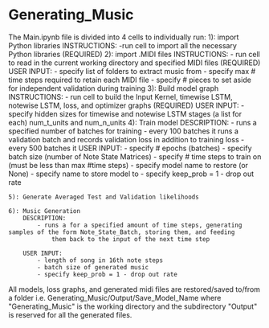 # Generating_Music

The Main.ipynb file is divided into 4 cells to individually run:
	1): import Python libraries
		INSTRUCTIONS:
			-run cell to import all the necessary Python libraries (REQUIRED)
	2): import .MIDI files
		INSTRUCTIONS:
			- run cell to read in the current working directory and specified MIDI files (REQUIRED)
		USER INPUT:
			- specify list of folders to extract music from
			- specify max # time steps required to retain each MIDI file
			- specify # pieces to set aside for independent validation during training
	3): Build model graph
		INSTRUCTIONS:
			- run cell to build the Input Kernel, timewise LSTM, notewise LSTM, loss, and optimizer graphs (REQUIRED)
		USER INPUT:
			- specify hidden sizes for timewise and notewise LSTM stages (a list for each)
			  num_t_units and num_n_units
	4): Train model
		DESCRIPTION:
			- runs a specified number of batches for training
			- every 100 batches it runs a validation batch and records validation loss in addition to training loss
			- every 500 batches it
		USER INPUT: 
			- specify # epochs (batches)
			- specify batch size (number of Note State Matrices)
			- specify # time steps to train on (must be less than max #time steps)
			- specify model name to restore (or None)
			- specify name to store model to
			- specify keep_prob = 1 - drop out rate
		
	5): Generate Averaged Test and Validation likelihoods
	
	6): Music Generation
		DESCRIPTION:
			- runs a for a specified amount of time steps, generating samples of the form Note_State_Batch, storing them, and feeding
				them back to the input of the next time step
			
		USER INPUT:
			- length of song in 16th note steps
			- batch size of generated music
			- specify keep_prob = 1 - drop out rate


All models, loss graphs, and generated midi files are restored/saved to/from a folder i.e. Generating_Music/Output/Save_Model_Name
		    where "Generating_Music" is the working directory and the subdirectory "Output" is reserved for all the generated files.
		

	